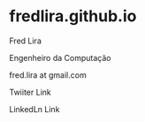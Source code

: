 # fredlira.github.io

Fred Lira

Engenheiro da Computação

fred.lira at gmail.com

Twiiter Link

LinkedLn Link